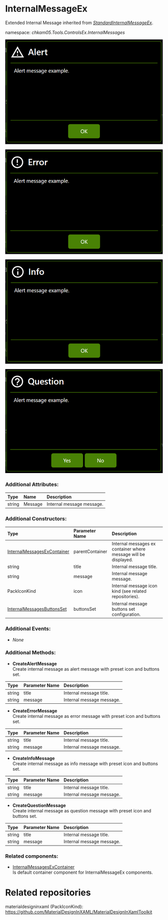 # InternalMessageEx
Extended Internal Message inherited from _[StandardInternalMessageEx](StandardInternalMessageEx.md)_.

namespace: _chkam05.Tools.ControlsEx.InternalMessages_

![InternalMessageEx Alert Example (Images/InternalMessageExAlert.png)](../Images/InternalMessageExAlert.png)

![InternalMessageEx Error Example (Images/InternalMessageExError.png)](../Images/InternalMessageExError.png)

![InternalMessageEx Info Example (Images/InternalMessageExInfo.png)](../Images/InternalMessageExInfo.png)

![InternalMessageEx Question Example (Images/InternalMessageExQuestion.png)](../Images/InternalMessageExQuestion.png)

### Additional Attributes:

| Type   | Name    | Description |
|:-------|:--------|:------------|
| string | Message | Internal message message. |

### Additional Constructors:

| Type                  | Parameter Name | Description |
|:----------------------|:---------------|:------------|
| [InternalMessagesExContainer](InternalMessagesExContainer.md) | parentContainer | Internal messages ex container where message will be displayed. |
| string                | title          | Internal message title. |
| string                | message        | Internal message message. |
| PackIconKind          | icon           | Internal message icon kind (see related repositories). |
| [InternalMessagesButtonsSet](InternalMessagesButtonsSet.md) | buttonsSet | Internal message buttons set configuration. |

### Additional Events:

- _None_

### Additional Methods:

- **CreateAlertMessage**  
Create internal message as alert message with preset icon and buttons set.

| Type   | Parameter Name | Description |
|:-------|:---------------|:------------|
| string | title          | Internal message title. |
| string | message        | Internal message message. |

- **CreateErrorMessage**  
Create internal message as error message with preset icon and buttons set.

| Type   | Parameter Name | Description |
|:-------|:---------------|:------------|
| string | title          | Internal message title. |
| string | message        | Internal message message. |

- **CreateInfoMessage**  
Create internal message as info message with preset icon and buttons set.

| Type   | Parameter Name | Description |
|:-------|:---------------|:------------|
| string | title          | Internal message title. |
| string | message        | Internal message message. |

- **CreateQuestionMessage**  
Create internal message as question message with preset icon and buttons set.

| Type   | Parameter Name | Description |
|:-------|:---------------|:------------|
| string | title          | Internal message title. |
| string | message        | Internal message message. |

### Related components:

- [InternalMessagesExContainer](InternalMessagesExContainer.md)  
Is default container component for InternalMessageEx components.

# Related repositories

materialdesigninxaml (PackIconKind): https://github.com/MaterialDesignInXAML/MaterialDesignInXamlToolkit
